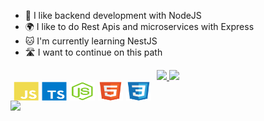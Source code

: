 - 💚 I like backend development with NodeJS
- 🌍 I like to do Rest Apis and microservices with Express
- 🐱 I'm currently learning NestJS
- 🛣️ I want to continue on this path

<div align="center">
  <a href="https://github.com/juanerq">
    <img height="180em" src="https://github-readme-stats.vercel.app/api?username=juanerq&show_icons=true&theme=tokyonight&include_all_commits=true&count_private=true"/>
    <img height="180em" src="https://github-readme-stats.vercel.app/api/top-langs/?username=juanerq&layout=compact&langs_count=7&theme=tokyonight"/>
   </a>
</div>
  
<div align="center" style="display:flex; gap: 5px;"><br>
  <img alt="Rafa-Js" height="30" width="40" src="https://raw.githubusercontent.com/devicons/devicon/master/icons/javascript/javascript-plain.svg">
  <img alt="Rafa-TypeScript" height="30" width="40" src="https://raw.githubusercontent.com/devicons/devicon/master/icons/typescript/typescript-original.svg">
  <img alt="RafaNodejs" height="30" width="40" src="https://raw.githubusercontent.com/devicons/devicon/master/icons/nodejs/nodejs-original.svg">
  <img alt="Rafa-HTML" height="30" width="40" src="https://raw.githubusercontent.com/devicons/devicon/master/icons/html5/html5-original.svg">
  <img alt="Rafa-CSS" height="30" width="40" src="https://raw.githubusercontent.com/devicons/devicon/master/icons/css3/css3-original.svg">
</div>

<div>
  <a href="https://www.linkedin.com/in/juanerq" target="_blank"><img src="https://img.shields.io/badge/-LinkedIn-%230077B5?style=for-the-badge&logo=linkedin&logoColor=white" target="_blank"></a> 
</div>

